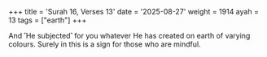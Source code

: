 +++
title = 'Surah 16, Verses 13'
date = '2025-08-27'
weight = 1914
ayah = 13
tags = ["earth"]
+++

And ˹He subjected˺ for you whatever He has created on earth of varying colours. Surely in this is a sign for those who are mindful.